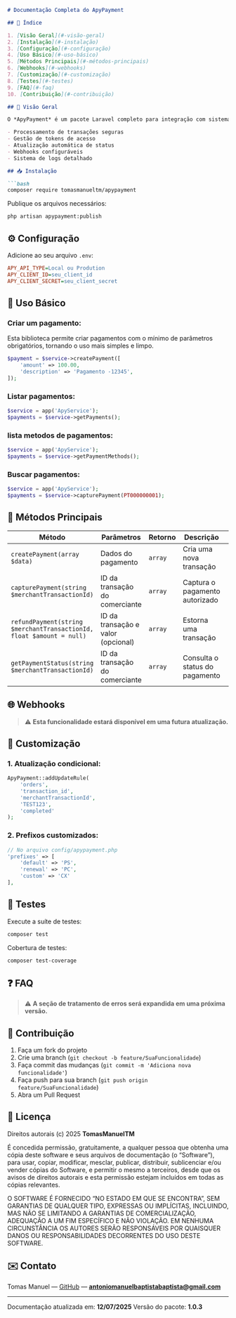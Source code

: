 ````markdown
# Documentação Completa do ApyPayment

## 📌 Índice

1. [Visão Geral](#-visão-geral)
2. [Instalação](#-instalação)
3. [Configuração](#-configuração)
4. [Uso Básico](#-uso-básico)
5. [Métodos Principais](#-métodos-principais)
6. [Webhooks](#-webhooks)
7. [Customização](#-customização)
8. [Testes](#-testes)
9. [FAQ](#-faq)
10. [Contribuição](#-contribuição)

## 🌟 Visão Geral

O *ApyPayment* é um pacote Laravel completo para integração com sistema de pagamento da AppyPay, oferecendo:

- Processamento de transações seguras
- Gestão de tokens de acesso
- Atualização automática de status
- Webhooks configuráveis
- Sistema de logs detalhado

## 📥 Instalação

```bash
composer require tomasmanueltm/apypayment

````

Publique os arquivos necessários:

```bash
php artisan apypayment:publish    

```

## ⚙️ Configuração

Adicione ao seu arquivo `.env`:

```ini
APY_API_TYPE=Local ou Prodution 
APY_CLIENT_ID=seu_client_id
APY_CLIENT_SECRET=seu_client_secret
```

## 🚀 Uso Básico

### Criar um pagamento:

Esta biblioteca permite criar pagamentos com o mínimo de parâmetros obrigatórios, tornando o uso mais simples e limpo.

```php
$payment = $service->createPayment([
    'amount' => 100.00,
    'description' => 'Pagamento -12345',
]);


```

### Listar pagamentos:

```php
$service = app('ApyService');
$payments = $service->getPayments();
```


### lista metodos de pagamentos:

```php
$service = app('ApyService');
$payments = $service->getPaymentMethods();
```


### Buscar pagamentos:

```php
$service = app('ApyService');
$payments = $service->capturePayment(PT000000001);
```





## 🔧 Métodos Principais

| Método                                                               | Parâmetros                         | Retorno  | Descrição                      |                         |
| -------------------------------------------------------------------- | ---------------------------------- | -------- | ------------------------------ | ----------------------- |
| `createPayment(array $data)`                                         | Dados do pagamento                 | `array`  | Cria uma nova transação        |                         |
| `capturePayment(string $merchantTransactionId)`                      | ID da transação do comerciante     | `array`  | Captura o pagamento autorizado |                         |
| `refundPayment(string $merchantTransactionId, float $amount = null)` | ID da transação e valor (opcional) | `array`  | Estorna uma transação          |                         |
| `getPaymentStatus(string $merchantTransactionId)`                    | ID da transação do comerciante     | `array`  | Consulta o status do pagamento |                         |

## 🌐 Webhooks

> ⚠️ **Esta funcionalidade estará disponível em uma futura atualização.**

## 🎨 Customização

### 1. Atualização condicional:

```php
ApyPayment::addUpdateRule(
    'orders', 
    'transaction_id',
    'merchantTransactionId',
    'TEST123',
    'completed'
);
```

### 2. Prefixos customizados:

```php
// No arquivo config/apypayment.php
'prefixes' => [
    'default' => 'PS',
    'renewal' => 'PC',
    'custom' => 'CX'
],
```

## 🧪 Testes

Execute a suíte de testes:

```bash
composer test
```

Cobertura de testes:

```bash
composer test-coverage
```

## ❓ FAQ

> ⚠️ **A seção de tratamento de erros será expandida em uma próxima versão.**

## 🤝 Contribuição

1. Faça um fork do projeto
2. Crie uma branch (`git checkout -b feature/SuaFuncionalidade`)
3. Faça commit das mudanças (`git commit -m 'Adiciona nova funcionalidade'`)
4. Faça push para sua branch (`git push origin feature/SuaFuncionalidade`)
5. Abra um Pull Request

## 📄 Licença

Direitos autorais (c) 2025 **TomasManuelTM**

É concedida permissão, gratuitamente, a qualquer pessoa que obtenha uma cópia deste software e seus arquivos de documentação (o “Software”), para usar, copiar, modificar, mesclar, publicar, distribuir, sublicenciar e/ou vender cópias do Software, e permitir o mesmo a terceiros, desde que os avisos de direitos autorais e esta permissão estejam incluídos em todas as cópias relevantes.

O SOFTWARE É FORNECIDO “NO ESTADO EM QUE SE ENCONTRA”, SEM GARANTIAS DE QUALQUER TIPO, EXPRESSAS OU IMPLÍCITAS, INCLUINDO, MAS NÃO SE LIMITANDO A GARANTIAS DE COMERCIALIZAÇÃO, ADEQUAÇÃO A UM FIM ESPECÍFICO E NÃO VIOLAÇÃO. EM NENHUMA CIRCUNSTÂNCIA OS AUTORES SERÃO RESPONSÁVEIS POR QUAISQUER DANOS OU RESPONSABILIDADES DECORRENTES DO USO DESTE SOFTWARE.

## ✉️ Contato

Tomas Manuel — [GitHub](https://github.com/tomasmanueltm) — **[antoniomanuelbaptistabaptista@gmail.com](mailto:antoniomanuelbaptistabaptista@gmail.com)**

---

Documentação atualizada em: **12/07/2025**
Versão do pacote: **1.0.3**